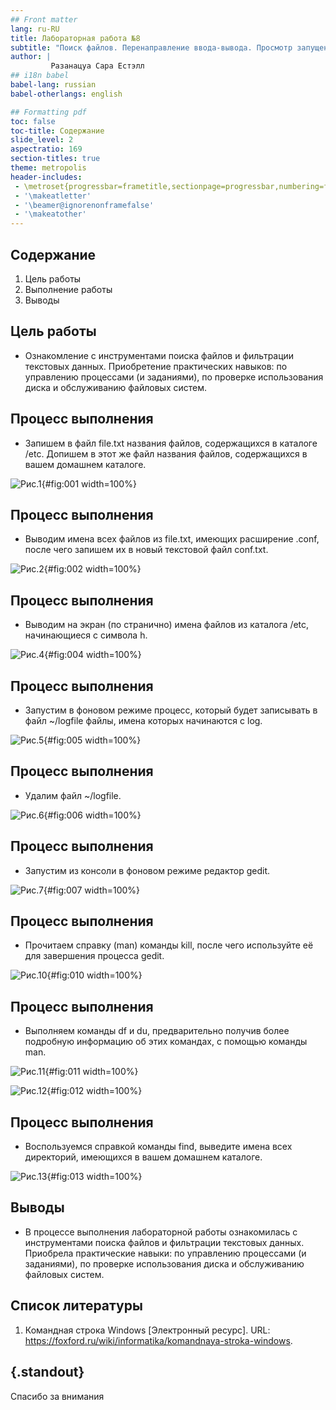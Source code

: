 ```yaml
---
## Front matter
lang: ru-RU
title: Лабораторная работа №8
subtitle: "Поиск файлов. Перенаправление ввода-вывода. Просмотр запущенных процессов"
author: |
         Разанацуа Сара Естэлл
## i18n babel
babel-lang: russian
babel-otherlangs: english

## Formatting pdf
toc: false
toc-title: Содержание
slide_level: 2
aspectratio: 169
section-titles: true
theme: metropolis
header-includes:
 - \metroset{progressbar=frametitle,sectionpage=progressbar,numbering=fraction}
 - '\makeatletter'
 - '\beamer@ignorenonframefalse'
 - '\makeatother'
---
```


## Содержание

1. Цель работы
2. Выполнение работы
3. Выводы 


## Цель работы

- Ознакомление с инструментами поиска файлов и фильтрации текстовых данных. Приобретение практических навыков: по управлению процессами (и заданиями), по проверке использования диска и обслуживанию файловых систем.


## Процесс выполнения

- Запишем в файл file.txt названия файлов, содержащихся в каталоге /etc. Допишем  в этот же файл названия файлов, содержащихся в вашем домашнем каталоге.

![Рис.1](image/1.jpg){#fig:001 width=100%}

## Процесс выполнения

- Выводим имена всех файлов из file.txt, имеющих расширение .conf, после чего запишем их в новый текстовой файл conf.txt.

![Рис.2](image/2.jpg){#fig:002 width=100%}


## Процесс выполнения

- Выводим на экран (по странично) имена файлов из каталога /etc, начинающиеся с символа h. 

![Рис.4](image/4.jpg){#fig:004 width=100%}


## Процесс выполнения

- Запустим в фоновом режиме процесс, который будет записывать в файл ~/logfile файлы, имена которых начинаются с log. 

![Рис.5](image/5.jpg){#fig:005 width=100%}


## Процесс выполнения

- Удалим файл ~/logfile. 

![Рис.6](image/6.jpg){#fig:006 width=100%}


## Процесс выполнения

- Запустим из консоли в фоновом режиме редактор gedit.

![Рис.7](image/7.jpg){#fig:007 width=100%}


## Процесс выполнения

- Прочитаем справку (man) команды kill, после чего используйте её для завершения процесса gedit.

![Рис.10](image/10.jpg){#fig:010 width=100%}


## Процесс выполнения

- Выполняем команды df и du, предварительно получив более подробную информацию об этих командах, с помощью команды man.

![Рис.11](image/11.jpg){#fig:011 width=100%}


![Рис.12](image/12.jpg){#fig:012 width=100%}


## Процесс выполнения

- Воспользуемся справкой команды find, выведите имена всех директорий, имеющихся в вашем домашнем каталоге.

![Рис.13](image/13.jpg){#fig:013 width=100%}

## Выводы

- В процессе выполнения лабораторной работы ознакомилась с инструментами поиска файлов и фильтрации текстовых данных. Приобрела практические навыки: по управлению процессами (и заданиями), по проверке использования диска и обслуживанию файловых систем.

## Список литературы

1. Командная строка Windows [Электронный ресурс]. URL:
https://foxford.ru/wiki/informatika/komandnaya-stroka-windows.

## {.standout}

Спасибо за внимания

